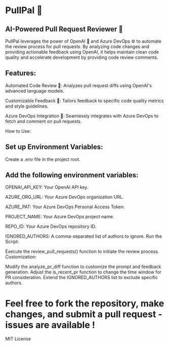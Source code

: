 # PullPal 🤖

## AI-Powered Pull Request Reviewer 🚀

PullPal leverages the power of OpenAI 🧠 and Azure DevOps ⚙️ to automate the review process for pull requests. 
By analyzing code changes and providing actionable feedback using OpenAI, 
it helps maintain clean code quality and accelerate development by providing code review comments.

## Features:

Automated Code Review 🤖: Analyzes pull request diffs using OpenAI's advanced language models.

Customizable Feedback 📝: Tailors feedback to specific code quality metrics and style guidelines.

Azure DevOps Integration 🔗: Seamlessly integrates with Azure DevOps to fetch and comment on pull requests.

How to Use:

## Set up Environment Variables:

Create a .env file in the project root.
## Add the following environment variables:
OPENAI_API_KEY: Your OpenAI API key.

AZURE_ORG_URL: Your Azure DevOps organization URL.

AZURE_PAT: Your Azure DevOps Personal Access Token.

PROJECT_NAME: Your Azure DevOps project name.

REPO_ID: Your Azure DevOps repository ID.

IGNORED_AUTHORS: A comma-separated list of authors to ignore.
Run the Script:

Execute the review_pull_requests() function to initiate the review process.
Customization:

Modify the analyze_pr_diff function to customize the prompt and feedback generation.
Adjust the is_recent_pr function to change the time window for PR consideration.
Extend the IGNORED_AUTHORS list to exclude specific authors.




 # Feel free to fork the repository, make changes, and submit a pull request - issues are available !

MIT License
